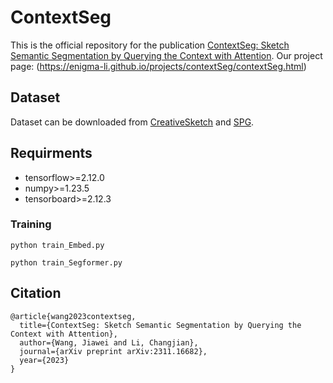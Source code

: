 # ContextSeg
This is the official repository for the publication [ContextSeg: Sketch Semantic Segmentation by Querying the Context with Attention](https://arxiv.org/abs/2311.16682). Our project page: (https://enigma-li.github.io/projects/contextSeg/contextSeg.html)


## Dataset
Dataset can be downloaded from [CreativeSketch](https://songweige.github.io/projects/creative_sketech_generation/gallery_creatures.html) and [SPG](https://github.com/KeLi-SketchX/SketchX-PRIS-Dataset).

## Requirments

- tensorflow>=2.12.0 
- numpy>=1.23.5
- tensorboard>=2.12.3 
  
### Training
```
python train_Embed.py
```
```
python train_Segformer.py
```
## Citation
```
@article{wang2023contextseg,
  title={ContextSeg: Sketch Semantic Segmentation by Querying the Context with Attention},
  author={Wang, Jiawei and Li, Changjian},
  journal={arXiv preprint arXiv:2311.16682},
  year={2023}
}
```
